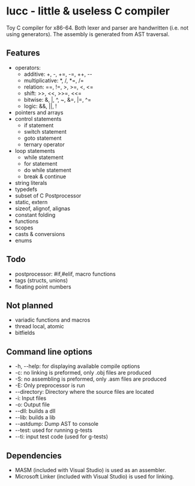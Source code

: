 # lucc - little & useless C compiler
Toy C compiler for x86-64. Both lexer and parser are handwritten (i.e. not using generators).
The assembly is generated from AST traversal. 

## Features
  * operators:
    - additive: +, -, +=, -=, ++, --
    - multiplicative: *, /, *=, /=
    - relation: ==, !=, >, >=, <, <=
    - shift: >>, <<, >>=, <<=
    - bitwise: &, |, ^, ~, &=, |=, ^=
    - logic: &&, ||, !
  * pointers and arrays
  * control statements
    - if statement
    - switch statement
    - goto statement
    - ternary operator
  * loop statements 
    - while statement
    - for statement
    - do while statement
    - break & continue
  * string literals
  * typedefs
  * subset of C Postprocessor
  * static, extern
  * sizeof, alignof, alignas
  * constant folding
  * functions
  * scopes
  * casts & conversions
  * enums

## Todo
  * postprocessor: #if,#elif, macro functions
  * tags (structs, unions)
  * floating point numbers
 
## Not planned
  * variadic functions and macros
  * thread local, atomic
  * bitfields

## Command line options
  * -h, --help: for displaying available compile options
  * -c: no linking is preformed, only .obj files are produced
  * -S: no assembling is preformed, only .asm files are produced
  * -E: Only preprocessor is run
  * --directory: Directory where the source files are located
  * -i: Input files
  * -o: Output file
  * --dll: builds a dll
  *	--lib: builds a lib
  * --astdump: Dump AST to console
  * --test: used for running g-tests
  * --ti: input test code (used for g-tests)

## Dependencies
  * MASM (included with Visual Studio) is used as an assembler.
  * Microsoft Linker (included with Visual Studio) is used for linking.
